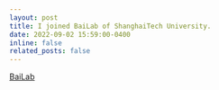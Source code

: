 ```yaml
---
layout: post
title: I joined BaiLab of ShanghaiTech University.
date: 2022-09-02 15:59:00-0400
inline: false
related_posts: false
---
```


[BaiLab](https://bailab.siais.shanghaitech.edu.cn/)
